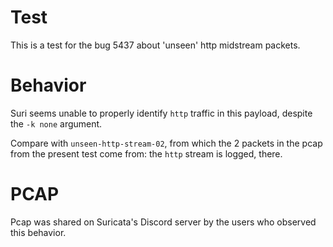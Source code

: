 Test
====

This is a test for the bug 5437 about 'unseen' http midstream packets.


Behavior
========

Suri seems unable to properly identify `http` traffic in this payload,
despite the `-k none` argument.

Compare with `unseen-http-stream-02`, from which the 2 packets in the pcap from
the present test come from: the `http` stream is logged, there.

PCAP
====

Pcap was shared on Suricata's Discord server by the users who observed this
behavior.
